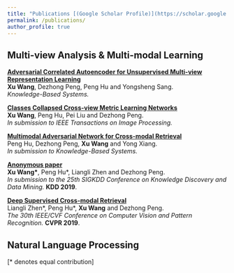 ```yaml
---
title: "Publications [(Google Scholar Profile)](https://scholar.google.com/citations?user=xxxx&hl=en)"
permalink: /publications/
author_profile: true
---
```


## Multi-view Analysis & Multi-modal Learning 

<b>[Adversarial Correlated Autoencoder for Unsupervised Multi-view Representation Learning](http://wangxu-scu.github.io/publications/AdvCAE)</b> <br>
<b>Xu Wang</b>, Dezhong Peng, Peng Hu and Yongsheng Sang.<br>
<i>Knowledge-Based Systems.</i>

<b>[Classes Collapsed Cross-view Metric Learning Networks](http://wangxu-scu.github.io/publications/C3MLNets)</b> <br>
<b>Xu Wang</b>, Peng Hu, Pei Liu and Dezhong Peng.<br>
<i>In submission to IEEE Transactions on Image Processing.</i>

<b>[Multimodal Adversarial Network for Cross-modal Retrieval](http://wangxu-scu.github.io/publications/MAN)</b><br>
Peng Hu, Dezhong Peng, <b>Xu Wang</b> and Yong Xiang.<br>
<i>In submission to Knowledge-Based Systems.</i>

<b>[Anonymous paper](http://wangxu-scu.github.io/publications/DPRSL)</b><br>
<b>Xu Wang\*</b>, Peng Hu\*, Liangli Zhen and Dezhong Peng.<br>
<i>In submission to the 25th SIGKDD Conference on Knowledge Discovery and Data Mining.</i> <b>KDD 2019</b>.

<b>[Deep Supervised Cross-modal Retrieval](http://wangxu-scu.github.io/publications/DSCMR)</b><br>
Liangli Zhen\*, Peng Hu\*, <b>Xu Wang</b> and Dezhong Peng.<br>
<i>The 30th IEEE/CVF Conference on Computer Vision and Pattern Recognition.</i> <b>CVPR 2019</b>.


## Natural Language Processing


[\* denotes equal contribution]

